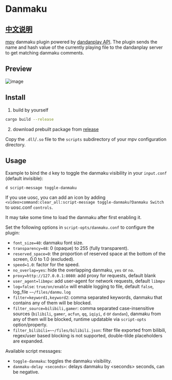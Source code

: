 # Danmaku

## [中文说明](./README_CN.md)

[mpv](https://mpv.io) danmaku plugin powered by [dandanplay API](https://api.dandanplay.net/swagger/ui/index). The plugin sends the name and hash value of the currently playing file to the dandanplay server to get matching danmaku comments.

## Preview

![image](https://github.com/user-attachments/assets/45ba9fd3-0339-4810-8325-5fcf6800ca24)

## Install

1. build by yourself

```bash
cargo build --release
```

2. download prebuilt package from [release](https://github.com/Kosette/danmaku/releases/latest)

Copy the `.dll`/`.so` file to the `scripts` subdirectory of your mpv configuration directory.

## Usage

Example to bind the `d` key to toggle the danmaku visibility in your `input.conf` (default invisible):

```
d script-message toggle-danmaku
```

If you use uosc, you can add an icon by adding `<video>command:clear_all:script-message toggle-danmaku?Danmaku Switch` to uosc.conf `controls`.

It may take some time to load the danmaku after first enabling it.

Set the following options in `script-opts/danmaku.conf` to configure the plugin:

- `font_size=40`: danmaku font size.
- `transparency=48`: 0 (opaque) to 255 (fully transparent).
- `reserved_space=0`: the proportion of reserved space at the bottom of the screen, 0.0 to 1.0 (excluded).
- `speed=1.0`: factor for the speed.
- `no_overlap=yes`: hide the overlapping danmaku, `yes` or `no`.
- `proxy=http://127.0.0.1:8080`: add proxy for requests, default blank
- `user_agent=libmpv`: add user-agent for network requests, default `libmpv`
- `log=false`: `true/on/enable` will enable logging to file, default `false`, log_file `~~/files/danmu.log`
- `filter=keyword1,keyword2`: comma separated keywords, danmaku that contains any of them will be blocked.
- `filter_source=bilibili,gamer`: comma separated case-insensitive sources (`bilibili`, `gamer`, `acfun`, `qq`, `iqiyi`, `d` or `dandan`), danmaku from any of them will be blocked, runtime updatable via `script-opts` option/property.
- `filter_bilibili=~~/files/bilibili.json`: filter file exported from bilibili, regex/user based blocking is not supported, double-tilde placeholders are expanded.

Available script messages:

- `toggle-danmaku`: toggles the danmaku visibility.
- `danmaku-delay <seconds>`: delays danmaku by &lt;seconds&gt; seconds, can be negative.
